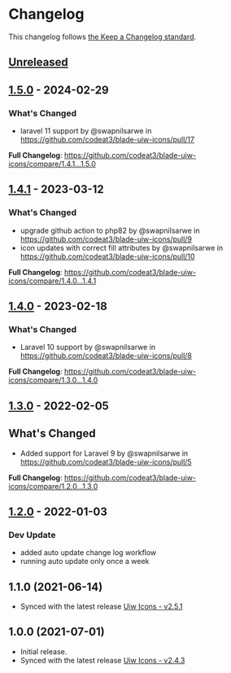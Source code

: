 # Changelog

This changelog follows [the Keep a Changelog standard](https://keepachangelog.com).

## [Unreleased](https://github.com/codeat3/blade-uiw-icons/compare/1.5.0...HEAD)

## [1.5.0](https://github.com/codeat3/blade-uiw-icons/compare/1.4.1...1.5.0) - 2024-02-29

### What's Changed

* laravel 11 support by @swapnilsarwe in https://github.com/codeat3/blade-uiw-icons/pull/17

**Full Changelog**: https://github.com/codeat3/blade-uiw-icons/compare/1.4.1...1.5.0

## [1.4.1](https://github.com/codeat3/blade-uiw-icons/compare/1.4.0...1.4.1) - 2023-03-12

### What's Changed

- upgrade github action to php82 by @swapnilsarwe in https://github.com/codeat3/blade-uiw-icons/pull/9
- icon updates with correct fill attributes by @swapnilsarwe in https://github.com/codeat3/blade-uiw-icons/pull/10

**Full Changelog**: https://github.com/codeat3/blade-uiw-icons/compare/1.4.0...1.4.1

## [1.4.0](https://github.com/codeat3/blade-uiw-icons/compare/1.3.0...1.4.0) - 2023-02-18

### What's Changed

- Laravel 10 support by @swapnilsarwe in https://github.com/codeat3/blade-uiw-icons/pull/8

**Full Changelog**: https://github.com/codeat3/blade-uiw-icons/compare/1.3.0...1.4.0

## [1.3.0](https://github.com/codeat3/blade-uiw-icons/compare/1.2.0...1.3.0) - 2022-02-05

## What's Changed

- Added support for Laravel 9 by @swapnilsarwe in https://github.com/codeat3/blade-uiw-icons/pull/5

**Full Changelog**: https://github.com/codeat3/blade-uiw-icons/compare/1.2.0...1.3.0

## [1.2.0](https://github.com/codeat3/blade-uiw-icons/compare/1.1.0...1.2.0) - 2022-01-03

### Dev Update

- added auto update change log workflow
- running auto update only once a week

## 1.1.0 (2021-06-14)

- Synced with the latest release [Uiw Icons - v2.5.1](https://github.com/uiwjs/icons/releases/tag/v2.5.1)

## 1.0.0 (2021-07-01)

- Initial release.
- Synced with the latest release [Uiw Icons - v2.4.3](https://github.com/uiwjs/icons/releases/tag/v2.4.3)
